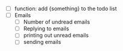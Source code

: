 - [ ] function: add {something} to the todo list
- [ ] Emails
  - [ ] Number of undread emails
  - [ ] Replying to emails
  - [ ] printing out unread emails
  - [ ] sending emails 